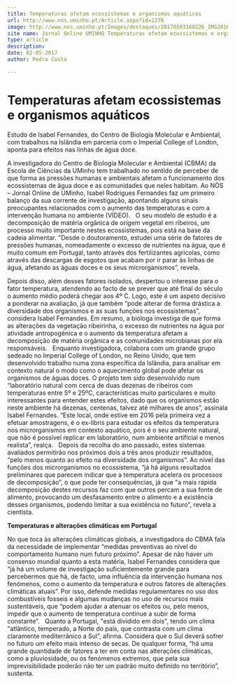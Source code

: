 ```yaml
---
title: Temperaturas afetam ecossistemas e organismos aquáticos
url: http://www.nos.uminho.pt/Article.aspx?id=2278
image: http://www.nos.uminho.pt/Images/destaques/20170503160226_IMG20160616151722788HDR.jpg
site name: Jornal Online UMINHO Temperaturas afetam ecossistemas e organismos aquáticos
type: article
description: 
date: 02-05-2017
author: Pedro Costa

---
```

# Temperaturas afetam ecossistemas e organismos aquáticos


  

Estudo de Isabel Fernandes, do Centro de Biologia Molecular e Ambiental, com trabalhos na Islândia em parceria com o Imperial College of London, aponta para efeitos nas linhas de água doce.

A investigadora do Centro de Biologia Molecular e Ambiental (CBMA) da Escola de Ciências da UMinho tem trabalhado no sentido de perceber de que forma as pressões humanas e ambientais afetam o funcionamento dos ecossistemas de água doce e as comunidades que neles habitam. Ao NÓS – Jornal Online de UMinho, Isabel Rodrigues Fernandes faz um primeiro balanço da sua corrente de investigação, apontando alguns sinais preocupantes relacionados com o aumento das temperaturas e com a intervenção humana no ambiente (VÍDEO).
 
O seu modelo de estudo é a decomposição de matéria orgânica de origem vegetal em ribeiros, um processo muito importante nestes ecossistemas, pois está na base da cadeia alimentar. "Desde o doutoramento, estudei uma série de fatores de pressões humanas, nomeadamente o excesso de nutrientes na água, que é muito comum em Portugal, tanto através dos fertilizantes agrícolas, como através das descargas de esgotos que acabam por ir parar às linhas de água, afetando as águas doces e os seus microrganismos”, revela.

Depois disso, além desses fatores isolados, despertou o interesse para o fator temperatura, atendendo ao facto de se prever que até final do século o aumento médio poderá chegar aos 4º C. Logo, este é um aspeto decisivo a ponderar na avaliação, já que também “pode alterar de forma drástica a diversidade dos organismos e as suas funções nos ecossistemas”, considera Isabel Fernandes. Em resumo, a bióloga investiga de que forma as alterações da vegetação ribeirinha, o excesso de nutrientes na água por atividade antropogénica e o aumento da temperatura afetam a decomposição de matéria orgânica e as comunidades microbianas por ela responsáveis.
 
Enquanto investigadora, colabora com um grande grupo sedeado no Imperial College of London, no Reino Unido, que tem desenvolvido trabalho numa zona específica da Islândia, para analisar em contexto natural o modo como o aquecimento global pode afetar os organismos de águas doces. O projeto tem sido desenvolvido num “laboratório natural com cerca de duas dezenas de ribeiros com temperaturas entre 5º e 25ºC, características muito particulares e muito interessantes para entender estes efeitos, dado que os organismos estão neste ambiente há dezenas, centenas, talvez até milhares de anos”, assinala Isabel Fernandes. “Este local, onde estive em 2016 pela primeira vez a efetuar amostragens, é o ex-libris para estudar os efeitos da temperatura nos microrganismos em contexto aquático, pois é o seu ambiente natural, que não é possível replicar em laboratório, num ambiente artificial e menos realista”, realça.
 
Depois da recolha do ano passado, estes sistemas avaliados permitirão nos próximos dois a três anos produzir resultados, “pelo menos quanto ao efeito na diversidade dos organismos”. Ao nível das funções dos microrganismos no ecossistema, “já há alguns resultados preliminares que parecem indicar que a temperatura acelera os processos de decomposição”, o que pode ter consequências, já que "a mais rápida decomposição destes recursos faz com que outros percam a sua fonte de alimento, provocando um desfasamento entre o alimento e a existência desses organismos, podendo limitar a sua existência no futuro”, revela a cientista.
 

**Temperaturas e alterações climáticas em Portugal** 

No que toca às alterações climáticas globais, a investigadora do CBMA fala da necessidade de implementar “medidas preventivas ao nível do comportamento humano num futuro próximo”. Apesar de não haver um consenso mundial quanto a esta matéria, Isabel Fernandes considera que “já há um volume de investigação suficientemente grande para percebermos que há, de facto, uma influência da intervenção humana nos fenómenos, como o aumento da temperatura e outros fatores de alterações climáticas atuais”. Por isso, defende medidas regulamentares no uso dos combustíveis fosseis e algumas mudanças no uso de recursos mais sustentáveis, que “podem ajudar a atenuar os efeitos ou, pelo menos, impedir que o aumento de temperatura continue a subir de forma constante”.
 
Quanto a Portugal, "está dividido em dois", tendo um clima “atlântico, temperado, a Norte do país, que contrasta com um clima claramente mediterrânico a Sul”, afirma. Considera que o Sul deverá sofrer no futuro um efeito mais intenso de secas. De qualquer forma, “há uma grande quantidade de fatores a ter em conta nas alterações climáticas, como a pluviosidade, ou os fenómenos extremos, que pela sua imprevisibilidade poderão não ter um padrão muito definido no território”, sustenta.
 

